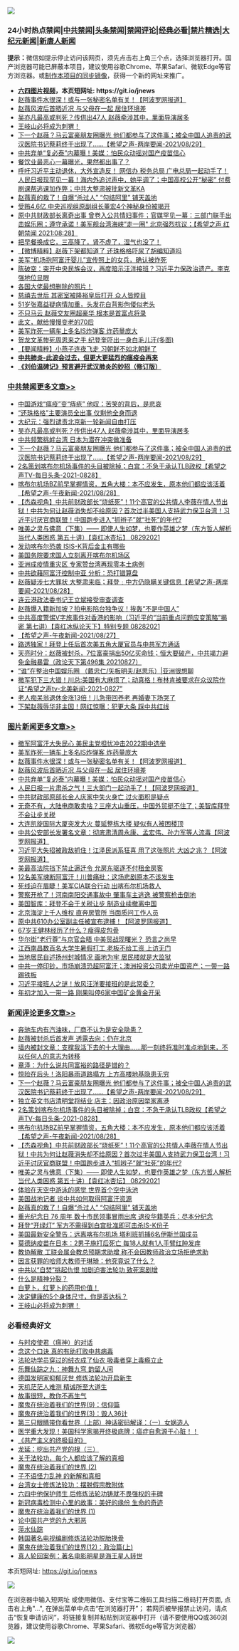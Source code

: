 ![](https://raw.githubusercontent.com/fqnews/bnews/master/64photo/fqnews-qr.jpg)

<div id="tt">
<h3>24小时热点禁闻|<a href="#%E4%B8%AD%E5%85%B1%E7%A6%81%E9%97%BB%E6%9B%B4%E5%A4%9A%E6%96%87%E7%AB%A0">中共禁闻</a>|<a href="#%E5%9B%BE%E7%89%87%E6%96%B0%E9%97%BB%E6%9B%B4%E5%A4%9A%E6%96%87%E7%AB%A0">头条禁闻</a>|<a href="#%E6%96%B0%E9%97%BB%E8%AF%84%E8%AE%BA%E6%9B%B4%E5%A4%9A%E6%96%87%E7%AB%A0">禁闻评论|<a href="#%E5%BF%85%E7%9C%8B%E7%BB%8F%E5%85%B8%E5%A5%BD%E6%96%87">经典必看|<a href="/video.md#%E7%A6%81%E7%89%87%E7%B2%BE%E9%80%89">禁片精选</a>|<a href="https://github.com/fqnews/djy/blob/master/gb/nf1351518.md#1">大纪元新闻</a>|<a href="https://github.com/fqnews/ntdtv/blob/master/gb/prog204.md#1">新唐人新闻</a></h3>
<div><b>提示：</b>微信如提示停止访问该网页，须先点击右上角三个点，选择浏览器打开。国产浏览器可能已屏蔽本项目，建议使用谷歌Chrome、苹果Safari、微软Edge等官方浏览器。或<a href="https://github.com/fqnews/bnews/blob/master/%E5%88%B6%E4%BD%9Cgit%E7%A6%81%E9%97%BB%E9%95%9C%E5%83%8F.md">制作本项目的同步镜像</a>，获得一个新的网址来推广。</div>
<ul>
<li><b><a href="http://d1.bdrive.tk/64.mp4" target="_blank">六四图片视频</a>，本页短网址: https://git.io/jnews</b></li>
<li><a href="/topimagenews/20210829/1615244.md">赵薇事件水很深！或与一张秘密名单有关！【阿波罗网报道】</a></li>
<li><a href="/topimagenews/20210829/1615231.md">赵薇风波后首晒近况 与父母在一起 居住环境差</a></li>
<li><a href="/cbnews/20210829/1615393.md">吴亦凡最高或判死？传供出47人 赵薇牵涉其中，里面导演居多</a></li>
<li><a href="/comments/20210829/1615214.md">王岐山必将成为刺猬！</a></li>
<li><a href="/comments/20210829/1615358.md">下一个赵薇？马云富豪朋友圈曝光 他们都参与了这件事；被全中国人追责的武汉医院书记蔡莉终于出现了......【希望之声-两岸要闻-2021/08/29】</a></li>
<li><a href="/topimagenews/20210829/1615188.md">中共弃单“复必泰”内幕曝！美媒：怕民众动摇对国产疫苗信心</a></li>
<li><a href="/cnnews/20210829/1615128.md">餐饮业最恶心一幕曝光，果然都出事了？</a></li>
<li><a href="/bannedvideo/20210829/1615303.md">呼吁习近平主动退休，大外宣造反！ 网信办 税务总局 广电总局一起动手了！人民日报现罕见一幕！海内外追讨声中，她平调了；中国高校公开“秘密” 付费刷课帮逃课加作弊；中共大整肃被批新文革KA</a></li>
<li><a href="/comments/20210829/1615266.md">赵薇真的栽了！自爆“杀过人” “勾结阿里” 铺天盖地</a></li>
<li><a href="/baitai/20210829/1615168.md">受贿4.6亿 中央巡视组原副组长董宏4个神秘身份被揭开</a></li>
<li><a href="/bannedvideo/20210829/1615349.md">原中共财政部长离奇出事 曾卷入公共情妇事件；官媒罕见一幕：三部门联手出击娱乐圈；遵守承诺！美军舰台湾海峡”走一圈" 北京强烈抗议；【希望之声 红朝禁闻 2021:08:28】</a></li>
<li><a href="/health/20210829/1615203.md">把早餐换成它，三高降了，肾不虚了，湿气也没了！</a></li>
<li><a href="/comments/20210829/1615204.md">【微博精粹】赵薇下架都知道了 还珠格格吓尿了胡编知道吗</a></li>
<li><a href="/baitai/20210829/1615161.md">美军“机场抱阿富汗婴儿”宣传照上的女兵，确认被炸死</a></li>
<li><a href="/bannedvideo/20210829/1615341.md">陈破空：突开中央民族会议，再度暗示汪洋接班？习近平力保政治遗产。李克强地位显眼</a></li>
<li><a href="/yule/20210829/1615132.md">各国大佬最想删除的照片！</a></li>
<li><a href="/lifebaike/20210829/1615224.md">慈禧去世后 其密室被隆裕皇后打开 众人皆瞠目</a></li>
<li><a href="/yule/20210829/1615228.md">51岁张嘉益疑病情加重，头发花白背影佝偻似老头</a></li>
<li><a href="/yule/20210829/1615389.md">不只马云 赵薇交友圈超豪华 根本是首富点将录</a></li>
<li><a href="/funmedia/20210829/1615191.md">此文，献给慢慢变老的70后</a></li>
<li><a href="/topimagenews/20210829/1615436.md">美军炸死一辆车上多名IS炸弹客 炸药量庞大</a></li>
<li><a href="/ccpdope/20210829/1615344.md">贺龙文革惨死周恩来之手 纪登奎吓出一身白毛儿汗(多图)</a></li>
<li><a href="/comments/20210829/1615211.md">【要闻精粹】小燕子连夜飞走 习朝鲜不如北朝鲜了</a></li>
<li><b><a href="/comments/20200211/1275071.md" target="_blank">中共肺炎-此波会过去，但更大更猛烈的瘟疫会再来</a></b></li>
<li><b><a href="/comments/20200207/1272816.md" target="_blank">《刘伯温碑记》预言避开武汉肺炎的妙招（修订版）</a></b></li>
</ul>
</div>

<div class="catlist">
<h3><a href="/cbnews/" target="_blank">中共禁闻</a><span><a href="/cbnews/" target="_blank" rel="nofollow">更多文章>></a></span></h3>
<ul>
<li><a href="/cbnews/20210830/1615459.md" target="_blank">中国游戏“瘟疫”变“痔疮” 他叹：苦笑的背后，是悲哀</a></li>
<li><a href="/cbnews/20210830/1615453.md" target="_blank">“还珠格格”主要演员全出事 仅剩他全身而退</a></li>
<li><a href="/cbnews/20210830/1615452.md" target="_blank">大纪元：强烈谴责北京新一轮新闻自由打压</a></li>
<li><a href="/cbnews/20210829/1615393.md" target="_blank">吴亦凡最高或判死？传供出47人 赵薇牵涉其中，里面导演居多</a></li>
<li><a href="/cbnews/20210829/1615382.md" target="_blank">中共频繁挑衅台湾 日本为潜在冲突做准备</a></li>
<li><a href="/comments/20210829/1615358.md" target="_blank">下一个赵薇？马云富豪朋友圈曝光 他们都参与了这件事；被全中国人追责的武汉医院书记蔡莉终于出现了&#8230;&#8230;【希望之声-两岸要闻-2021/08/29】</a></li>
<li><a href="/comments/20210829/1615310.md" target="_blank">2名策划喀布尔机场事件的头目被除掉；白宫：不急于承认TLB政权【希望之声TV-每日头条-2021-0828】</a></li>
<li><a href="/comments/20210829/1615309.md" target="_blank">喀布尔机场BZ前早掌握情资，五角大楼：本不应发生，原本他们都应该活着【希望之声-午夜新闻-2021/08/28】</a></li>
<li><a href="/comments/20210829/1615308.md" target="_blank">【杰森视角】中共前财政部长“烧纸死”！11个高官的公共情人李薇在情人节出狱！中共为何让赵薇消失却不给原因？首次过半美国人支持武力保卫台湾！习近平讨厌官商联盟！中国跑步进入“抓辫子”就“社死”的年代?</a></li>
<li><a href="/comments/20210829/1615300.md" target="_blank">唯美之灵与佛意（下集）—— 即使人生如梦，也要作英雄之梦（东方哲人解析当代人类困惑  第五十讲）【袁红冰杏坛】 08292021</a></li>
<li><a href="/cbnews/20210829/1615139.md" target="_blank">发动喀布尔恐袭 ISIS-K背后金主有哪些</a></li>
<li><a href="/cbnews/20210829/1615138.md" target="_blank">美国务院要求国人立刻离开喀布尔机场区</a></li>
<li><a href="/cbnews/20210828/1615057.md" target="_blank">亚洲成疫情重灾区 专家赞台湾再现零本土病例</a></li>
<li><a href="/cbnews/20210828/1615045.md" target="_blank">中共欲藉阿富汗控制中亚 分析：恐打错算盘</a></li>
<li><a href="/comments/20210828/1615030.md" target="_blank">赵薇疑涉七大罪状 大整肃来临；拜登﹕中方仍隐瞒关键信息【希望之声-两岸要闻-2021/08/28】</a></li>
<li><a href="/cbnews/20210828/1614998.md" target="_blank">连云港政法委书记王立斌接受审查调查</a></li>
<li><a href="/cbnews/20210828/1614935.md" target="_blank">赵薇爆入籍新加坡？拍电影陷台独争议！挨轰“不是中国人”</a></li>
<li><a href="/comments/20210828/1614906.md" target="_blank">中共高度警惕V字旅事件对香港的影响（习近平的“当前重点问题应变策略”揭密   第七讲）【袁红冰纵论天下】特别专题 08282021</a></li>
<li><a href="/comments/20210828/1614894.md" target="_blank">【希望之声-午夜新闻-2021/08/27】</a></li>
<li><a href="/cbnews/20210828/1614887.md" target="_blank">路透独家！拜登上任后首次美五角大厦官员与中共军方通话</a></li>
<li><a href="/cbnews/20210828/1614845.md" target="_blank">天亮时分：赵薇被封杀，7位富豪捐出50亿买命钱；恒大要破产，中共竭力避免金融暴雷（政论天下第496集 20210827）</a></li>
<li><a href="/cbnews/20210828/1614762.md" target="_blank">“谁”在整治中国娱乐圈 （戴忠仁/矢板明夫/赵思乐）|亚洲很想聊</a></li>
<li><a href="/comments/20210828/1614838.md" target="_blank">撤军犯下三大错！川总:美国有大麻烦了；动真格！布林肯被要求在众议院作证“希望之声tv-北美新闻-2021-0827”</a></li>
<li><a href="/cbnews/20210828/1614828.md" target="_blank">老人痴呆翁退休金涨13倍！儿急带回养老 再婚妻下场哭了</a></li>
<li><a href="/cbnews/20210828/1614827.md" target="_blank">下架赵薇辱华非主因！网红惊曝：犯更大条 踩中共红线</a></li>

</ul>
</div>
<div class="catlist">
<h3><a href="/topimagenews/" target="_blank">图片新闻</a><span><a href="/topimagenews/" target="_blank" rel="nofollow">更多文章>></a></span></h3>
<ul>
<li><a href="/topimagenews/20210830/1615463.md" target="_blank">撤军阿富汗大失民心 美民主党担忧冲击2022期中选举</a></li>
<li><a href="/topimagenews/20210829/1615436.md" target="_blank">美军炸死一辆车上多名IS炸弹客 炸药量庞大</a></li>
<li><a href="/topimagenews/20210829/1615244.md" target="_blank">赵薇事件水很深！或与一张秘密名单有关！【阿波罗网报道】</a></li>
<li><a href="/topimagenews/20210829/1615231.md" target="_blank">赵薇风波后首晒近况 与父母在一起 居住环境差</a></li>
<li><a href="/topimagenews/20210829/1615188.md" target="_blank">中共弃单“复必泰”内幕曝！美媒：怕民众动摇对国产疫苗信心</a></li>
<li><a href="/topimagenews/20210828/1614965.md" target="_blank">人民日报一片肃杀之气！三大部门一起动手了！【阿波罗网报道】</a></li>
<li><a href="/topimagenews/20210828/1614919.md" target="_blank">中共财政部原部长金人庆家中失火身亡 过火面积是疑点</a></li>
<li><a href="/topimagenews/20210827/1614548.md" target="_blank">无奇不有，大陆电商敢卖啥？三座大山重压，中国外贸挺不住了；美智库拜登不会让步关税</a></li>
<li><a href="/topimagenews/20210827/1614476.md" target="_blank">大连凯旋国际大厦突发大火 蔓延整栋大楼 疑似有人被困楼顶</a></li>
<li><a href="/topimagenews/20210827/1614355.md" target="_blank">中共公安部长发署名文章：彻底肃清周永康、孟宏伟、孙力军等人流毒【阿波罗网报道】</a></li>
<li><a href="/topimagenews/20210827/1614310.md" target="_blank">习近平大失招被政敌抓住！江泽民派系狂喜 用了这张照片 大凶之兆？【阿波罗网报道】</a></li>
<li><a href="/topimagenews/20210827/1614206.md" target="_blank">美最高法院挡下禁止逼迁令 允房东驱逐不付租金房客</a></li>
<li><a href="/topimagenews/20210827/1614205.md" target="_blank">12名美军魂断阿富汗！川普痛批：这场悲剧原本不该发生</a></li>
<li><a href="/topimagenews/20210827/1614006.md" target="_blank">死线迫在眉睫！美军CIA联合行动 出喀布尔机场救人</a></li>
<li><a href="/topimagenews/20210827/1613978.md" target="_blank">警察开枪了！河南南阳交通事故中 肇事车主逃逸 被警察枪击倒地</a></li>
<li><a href="/topimagenews/20210827/1613928.md" target="_blank">美国智库：拜登不会于关税让步 制造业续撤离中国</a></li>
<li><a href="/topimagenews/20210826/1613688.md" target="_blank">北京海淀上千人维权 直奔房管所 当面质问工作人员</a></li>
<li><a href="/topimagenews/20210826/1613619.md" target="_blank">原中共610办公室副主任被宣布逮捕！【阿波罗网报道】</a></li>
<li><a href="/topimagenews/20210826/1613233.md" target="_blank">67岁王健林经历了什么？瘦得皮包骨</a></li>
<li><a href="/topimagenews/20210826/1613193.md" target="_blank">华尔街“老行尊”与京官会晤 中美贸战现曙光？ 恐言之尚早</a></li>
<li><a href="/topimagenews/20210825/1612927.md" target="_blank">江西南昌数百名大学生暑假打工 老板不给工资 上访无门</a></li>
<li><a href="/topimagenews/20210825/1612918.md" target="_blank">当地居民自述扬州封城情况 画地为牢 居民楼就是大监狱</a></li>
<li><a href="/topimagenews/20210824/1612393.md" target="_blank">中共一停印钞，市场崩溃恐超阿富汗；澳洲投资公司卖光中国资产；一带一路踢铁板</a></li>
<li><a href="/topimagenews/20210824/1612385.md" target="_blank">习近平接班人之谜！放风汪洋要接班的是此常委？</a></li>
<li><a href="/topimagenews/20210823/1611841.md" target="_blank">年初才加入一带一路 刚果叫停6家中国矿企黄金开采</a></li>

</ul>
</div>
<div class="catlist">
<h3><a href="/comments/" target="_blank">新闻评论</a><span><a href="/comments/" target="_blank" rel="nofollow">更多文章>></a></span></h3>
<ul>
<li><a href="/comments/20210830/1615486.md" target="_blank">奔驰车内有汽油味，厂商不认为是安全隐患？</a></li>
<li><a href="/comments/20210830/1615475.md" target="_blank">赵薇被封杀后首发声 透露去向：仍在北京</a></li>
<li><a href="/comments/20210830/1615458.md" target="_blank">墙内被封文章：支撑我活下去的十大理由……那一刻终将准时准点地到来，不以任何人的意志为转移</a></li>
<li><a href="/comments/20210830/1615444.md" target="_blank">章泽：为什么说共同富裕的路径是错的？</a></li>
<li><a href="/comments/20210830/1615443.md" target="_blank">惊险在后头！洛阳暴雨道路塌方 上方高楼地基隐患无穷</a></li>
<li><a href="/comments/20210829/1615358.md" target="_blank">下一个赵薇？马云富豪朋友圈曝光 他们都参与了这件事；被全中国人追责的武汉医院书记蔡莉终于出现了&#8230;&#8230;【希望之声-两岸要闻-2021/08/29】</a></li>
<li><a href="/comments/20210829/1615351.md" target="_blank">独立英文书店清明堂将结业 店主：因政治原因举家离港</a></li>
<li><a href="/comments/20210829/1615310.md" target="_blank">2名策划喀布尔机场事件的头目被除掉；白宫：不急于承认TLB政权【希望之声TV-每日头条-2021-0828】</a></li>
<li><a href="/comments/20210829/1615309.md" target="_blank">喀布尔机场BZ前早掌握情资，五角大楼：本不应发生，原本他们都应该活着【希望之声-午夜新闻-2021/08/28】</a></li>
<li><a href="/comments/20210829/1615308.md" target="_blank">【杰森视角】中共前财政部长“烧纸死”！11个高官的公共情人李薇在情人节出狱！中共为何让赵薇消失却不给原因？首次过半美国人支持武力保卫台湾！习近平讨厌官商联盟！中国跑步进入“抓辫子”就“社死”的年代?</a></li>
<li><a href="/comments/20210829/1615300.md" target="_blank">唯美之灵与佛意（下集）—— 即使人生如梦，也要作英雄之梦（东方哲人解析当代人类困惑  第五十讲）【袁红冰杏坛】 08292021</a></li>
<li><a href="/comments/20210829/1615279.md" target="_blank">体验在天空中游泳的感觉 世界首个空中泳池</a></li>
<li><a href="/comments/20210829/1615267.md" target="_blank">美国战地记者 谈中共如何取得阿富汗资源</a></li>
<li><a href="/comments/20210829/1615266.md" target="_blank">赵薇真的栽了！自爆“杀过人” “勾结阿里” 铺天盖地</a></li>
<li><a href="/comments/20210829/1615265.md" target="_blank">重光纪念日 76 周年 数十市民领事冒雨出席 退役华籍英兵：尽本分纪念</a></li>
<li><a href="/comments/20210829/1615264.md" target="_blank">拜登“开绿灯” 军方不需得到白宫批准即可击杀IS-K份子</a></li>
<li><a href="/comments/20210829/1615263.md" target="_blank">美国最新安全警告：远离喀布尔机场 塔利班抓捕6名伊斯兰国成员</a></li>
<li><a href="/comments/20210829/1615262.md" target="_blank">莫德纳疫苗在日本：2男子施打后死亡 每18人就有1人手臂红肿发痒</a></li>
<li><a href="/comments/20210829/1615261.md" target="_blank">教协解散 工联会属会教总预期求助增 称不会因教师政治立场拒绝求助</a></li>
<li><a href="/comments/20210829/1615247.md" target="_blank">因言获罪的哈师大教师于琳琦：他究竟说了什么？</a></li>
<li><a href="/comments/20210829/1615242.md" target="_blank">中共以“自焚”挑起仇恨 加剧迫害法轮功 致死案剧增</a></li>
<li><a href="/comments/20210829/1615239.md" target="_blank">什么是精神分裂？</a></li>
<li><a href="/comments/20210829/1615238.md" target="_blank">白萝卜，红萝卜的药用价值！</a></li>
<li><a href="/comments/20210829/1615237.md" target="_blank">决定健康的5个身体尺寸，你是否达标？</a></li>
<li><a href="/comments/20210829/1615214.md" target="_blank">王岐山必将成为刺猬！</a></li>

</ul>
</div>

<div class="catlist">
<h3>必看经典好文</h3>
<ul>
<li><a href="/comments/20200327/1301424.md" target="_blank">与时疫使君（瘟神）的对话</a></li>
<li><a href="/comments/20200707/1357090.md" target="_blank">念这个口诀 真的有助打败中共病毒</a></li>
<li><a href="/comments/20210317/1506773.md" target="_blank">法轮功学员穿过的绒衣成了仙衣 吸毒者穿上毒瘾立止</a></li>
<li><a href="/tculture/20170718/793528.md" target="_blank">乐舞仙踪之九：神舞九穹 韵留人间</a></li>
<li><a href="/comments/20200722/1364497.md" target="_blank">德国发明家抑郁厌世 修炼法轮功开启新生</a></li>
<li><a href="/comments/20210302/1496716.md" target="_blank">天机茫茫人难测 精诚所至大道生</a></li>
<li><a href="/funmedia/20210802/1598610.md" target="_blank">故事很短，教你不再生气</a></li>
<li><a href="/topimagenews/20180529/949649.md" target="_blank">魔鬼在统治着我们的世界(9)：信仰篇</a></li>
<li><a href="/topimagenews/20180521/945342.md" target="_blank">魔鬼在统治着我们的世界(3)：毁人36计</a></li>
<li><a href="/comments/20200426/1319648.md" target="_blank">第三只眼睛带你看世界（上部）神话密码解译：（一）女娲造人</a></li>
<li><a href="/comments/20201115/1431139.md" target="_blank">医学重大发现！美国科学家揭开终极底牌：癌症自愈源于心脏！！</a></li>
<li><a href="/bookwiki/20171120/858084.md" target="_blank">《共产主义的终极目的》</a></li>
<li><a href="/comments/20200929/1405201.md" target="_blank">龙延：挖出共产党的根（三）</a></li>
<li><a href="/topimagenews/20161125/619230.md" target="_blank">关于法轮功，每个人都应该了解的真相</a></li>
<li><a href="/topimagenews/20180520/944940.md" target="_blank">魔鬼在统治着我们的世界 (2)</a></li>
<li><a href="/comments/20190427/1119935.md" target="_blank">子不语怪力乱神 的新解和真相</a></li>
<li><a href="/cbnews/20200610/1342772.md" target="_blank">台湾女士修炼法轮功：摆脱假宗教附体</a></li>
<li><a href="/comments/20200926/1403542.md" target="_blank">六四中他保护师生 后修炼法轮功铸就不畏强权的丰碑</a></li>
<li><a href="/cbnews/20210421/1530674.md" target="_blank">新冠病毒检测中心里的故事：美好的缘份 生命的奇迹</a></li>
<li><a href="/topimagenews/20180519/944624.md" target="_blank">魔鬼在统治着我们的世界 (1)</a></li>
<li><a href="/comments/20200717/1361899.md" target="_blank">论中国共产党的九大邪恶</a></li>
<li><a href="/cbnews/20210809/1603030.md" target="_blank">萍水仙踪</a></li>
<li><a href="/comments/20210805/1600200.md" target="_blank">韩国著名电视编剧修炼法轮功脱胎换骨</a></li>
<li><a href="/topimagenews/20180601/951286.md" target="_blank">魔鬼在统治着我们的世界(12)：政治篇(上)</a></li>
<li><a href="/comments/20200523/1332915.md" target="_blank">真人轮回案例：著名电影明星是海王星人转世</a></li>

</ul>
</div>

本页短网址: https://git.io/jnews

![](https://raw.githubusercontent.com/fqnews/bnews/master/64photo/fqnews-qr.jpg)

在浏览器中输入短网址 或使用微信、支付宝等二维码工具扫描二维码打开页面, 点击右上角"...", 在弹出菜单中点击“在浏览器打开”； 若网页被举报禁止访问，请点击“恢复申请访问”，将链接复制并粘贴到浏览器中打开（请不要使用QQ或360浏览器，建议使用谷歌Chrome、苹果Safari、微软Edge等官方浏览器）

![](https://raw.githubusercontent.com/fqnews/bnews/master/64photo/wx.jpg)